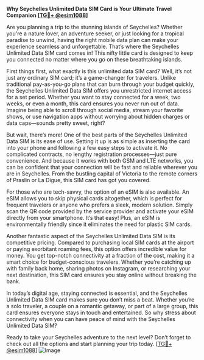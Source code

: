 **Why Seychelles Unlimited Data SIM Card is Your Ultimate Travel Companion [[TG💪+ @esim1088](https://t.me/s/esim1088)]**

Are you planning a trip to the stunning islands of Seychelles? Whether you're a nature lover, an adventure seeker, or just looking for a tropical paradise to unwind, having the right mobile data plan can make your experience seamless and unforgettable. That’s where the Seychelles Unlimited Data SIM card comes in! This nifty little card is designed to keep you connected no matter where you go on these breathtaking islands.

First things first, what exactly is this unlimited data SIM card? Well, it’s not just any ordinary SIM card; it’s a game-changer for travelers. Unlike traditional pay-as-you-go plans that can burn through your budget quickly, the Seychelles Unlimited Data SIM offers you unrestricted internet access for a set period. Whether you want to stay connected for a week, two weeks, or even a month, this card ensures you never run out of data. Imagine being able to scroll through social media, stream your favorite shows, or use navigation apps without worrying about hidden charges or data caps—sounds pretty sweet, right?

But wait, there’s more! One of the best parts of the Seychelles Unlimited Data SIM is its ease of use. Setting it up is as simple as inserting the card into your phone and following a few easy steps to activate it. No complicated contracts, no lengthy registration processes—just pure convenience. And because it works with both GSM and LTE networks, you can be confident that your connection will be fast and reliable wherever you are in Seychelles. From the bustling capital of Victoria to the remote corners of Praslin or La Digue, this SIM card has got you covered.

For those who are tech-savvy, the option of an eSIM is also available. An eSIM allows you to skip physical cards altogether, which is perfect for frequent travelers or anyone who prefers a sleek, modern solution. Simply scan the QR code provided by the service provider and activate your eSIM directly from your smartphone. It’s that easy! Plus, an eSIM is environmentally friendly since it eliminates the need for plastic SIM cards.

Another fantastic aspect of the Seychelles Unlimited Data SIM is its competitive pricing. Compared to purchasing local SIM cards at the airport or paying exorbitant roaming fees, this option offers incredible value for money. You get top-notch connectivity at a fraction of the cost, making it a smart choice for budget-conscious travelers. Whether you’re catching up with family back home, sharing photos on Instagram, or researching your next destination, this SIM card ensures you stay online without breaking the bank.

In today’s digital age, staying connected is essential, and the Seychelles Unlimited Data SIM card makes sure you don’t miss a beat. Whether you’re a solo traveler, a couple on a romantic getaway, or part of a large group, this card ensures everyone stays in touch and entertained. So why stress about connectivity when you can have peace of mind with the Seychelles Unlimited Data SIM?

Ready to take your Seychelles adventure to the next level? Don’t forget to check out all the options and start planning your trip today. [[TG💪+ @esim1088](https://t.me/s/esim1088)] ![Image](https://i.postimg.cc/Y0z9fWf4/image.png)